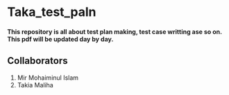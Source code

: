 # Taka_test_paln

#### This repository is all about test plan making, test case writting ase so on. This pdf will be updated day by day.

## Collaborators
1. Mir Mohaiminul Islam
2. Takia Maliha
